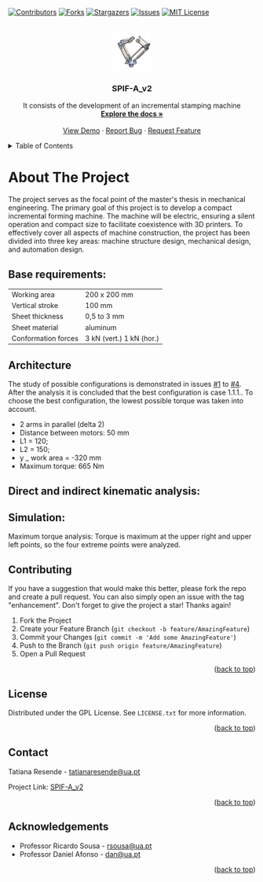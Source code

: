<!-- Improved compatibility of back to top link: See: https://github.com/othneildrew/Best-README-Template/pull/73 -->
<a name="readme-top"></a>
<!--
*** Thanks for checking out the Best-README-Template. If you have a suggestion
*** that would make this better, please fork the repo and create a pull request
*** or simply open an issue with the tag "enhancement".
*** Don't forget to give the project a star!
*** Thanks again! Now go create something AMAZING! :D
-->



<!-- PROJECT SHIELDS -->
<!--
*** I'm using markdown "reference style" links for readability.
*** Reference links are enclosed in brackets [ ] instead of parentheses ( ).
*** See the bottom of this document for the declaration of the reference variables
*** for contributors-url, forks-url, etc. This is an optional, concise syntax you may use.
*** https://www.markdownguide.org/basic-syntax/#reference-style-links
-->
[![Contributors][contributors-shield]][contributors-url]
[![Forks][forks-shield]][forks-url]
[![Stargazers][stars-shield]][stars-url]
[![Issues][issues-shield]][issues-url]
[![MIT License][license-shield]][license-url]



<!-- PROJECT LOGO -->
<br />
<div align="center">
  <a href="https://github.com/othneildrew/Best-README-Template">
    <img src="images/logo.png" alt="Logo" width="80" height="80">
  </a>

  <h3 align="center">SPIF-A_v2</h3>

  <p align="center">
  It consists of the development of an incremental stamping machine   
  <br />
    <a href="https://github.com/TatianaResend/SPIFA-e-v2.0"><strong>Explore the docs »</strong></a>
    <br />
    <br />
    <a href="https://github.com/TatianaResend/SPIFA-e-v2.0/blob/main/README.md">View Demo</a>
    ·
    <a href="https://github.com/TatianaResend/SPIFA-e-v2.0/issues">Report Bug</a>
    ·
    <a href="https://github.com/TatianaResend/SPIFA-e-v2.0/issues">Request Feature</a>
  </p>
</div>



<!-- TABLE OF CONTENTS -->
<details>
  <summary>Table of Contents</summary>
  <ol>
    <li>
      <a href="#about-the-project">About The Project</a>
      <ul>
        <li><a href="#base-requirements">Base requirements</a></li>
        <li><a href="#architecture">Architecture</a></li>
        <li><a href="#simulation">Simulation</a></li>
      </ul>
    </li>
    <li><a href="#contributing">Contributing</a></li>
    <li><a href="#license">License</a></li>
    <li><a href="#contact">Contact</a></li>
    <li><a href="#acknowledgments">Acknowledgments</a></li>
  </ol>
</details>



<!-- ABOUT THE PROJECT -->
# About The Project
The project serves as the focal point of the master's thesis in mechanical engineering. The primary goal of this project is to develop a compact incremental forming machine. The machine will be electric, ensuring a silent operation and compact size to facilitate coexistence with 3D printers. To effectively cover all aspects of machine construction, the project has been divided into three key areas: machine structure design, mechanical design, and automation design.


<!-- GETTING STARTED -->
## Base requirements:

|  |  |
| --- | --- |
| Working area  | 200 x 200 mm  |
| Vertical stroke  | 100 mm  |
| Sheet thickness  | 0,5 to 3 mm |
| Sheet material   | aluminum |
| Conformation forces | 3 kN (vert.) 1 kN (hor.) |



## Architecture

The study of possible configurations is demonstrated in issues [#1](/../../issues/1) to [#4](/../../issues/4). After the analysis it is concluded that the best configuration is case 1.1.1..
To choose the best configuration, the lowest possible torque was taken into account.

- 2 arms in parallel (delta 2)
- Distance between motors: 50 mm
- L1 = 120;
- L2 = 150;
- y _ work area = -320 mm
- Maximum torque: 665 Nm 

## Direct and indirect kinematic analysis:


## Simulation:
Maximum torque analysis: Torque is maximum at the upper right and upper left points, so the four extreme points were analyzed.


<!-- CONTRIBUTING -->
## Contributing

If you have a suggestion that would make this better, please fork the repo and create a pull request. You can also simply open an issue with the tag "enhancement".
Don't forget to give the project a star! Thanks again!

1. Fork the Project
2. Create your Feature Branch (`git checkout -b feature/AmazingFeature`)
3. Commit your Changes (`git commit -m 'Add some AmazingFeature'`)
4. Push to the Branch (`git push origin feature/AmazingFeature`)
5. Open a Pull Request

<p align="right">(<a href="#readme-top">back to top</a>)</p>



<!-- LICENSE -->
## License

Distributed under the GPL License. See `LICENSE.txt` for more information.

<p align="right">(<a href="#readme-top">back to top</a>)</p>



<!-- CONTACT -->
## Contact

Tatiana Resende - tatianaresende@ua.pt

Project Link: [SPIF-A_v2](https://github.com/TatianaResend/SPIFA-e-v2.0)

<p align="right">(<a href="#readme-top">back to top</a>)</p>



<!-- ACKNOWLEDGEMENTS -->
## Acknowledgements
- Professor Ricardo Sousa - rsousa@ua.pt
- Professor Daniel Afonso - dan@ua.pt


<p align="right">(<a href="#readme-top">back to top</a>)</p>



<!-- MARKDOWN LINKS & IMAGES -->
<!-- https://www.markdownguide.org/basic-syntax/#reference-style-links -->
[contributors-shield]: https://img.shields.io/github/contributors/TatianaResend/SPIF-A_v2.svg?style=for-the-badge
[contributors-url]: https://github.com/TatianaResend/SPIF-A_v2/contributors
[forks-shield]: https://img.shields.io/github/forks/TatianaResend/SPIF-A_v2.svg?style=for-the-badge
[forks-url]: https://github.com/TatianaResend/SPIF-A_v2/network/members
[stars-shield]: https://img.shields.io/github/stars/TatianaResend/SPIF-A_v2.svg?style=for-the-badge
[stars-url]: https://github.com/TatianaResend/SPIF-A_v2/stargazers
[issues-shield]: https://img.shields.io/github/issues/TatianaResend/SPIF-A_v2.svg?style=for-the-badge
[issues-url]: https://github.com/TatianaResend/SPIF-A_v2/issues
[license-shield]: https://img.shields.io/github/license/TatianaResend/SPIF-A_v2.svg?style=for-the-badge
[license-url]: https://github.com/TatianaResend/SPIF-A_v2/blob/master/LICENSE.txt
